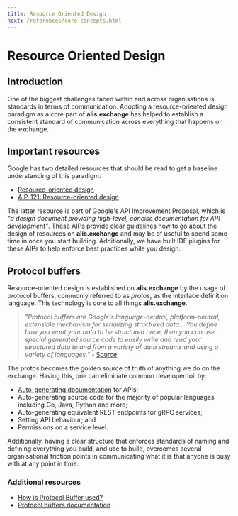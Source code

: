 ```yaml
---
title: Resource Oriented Design
next: /references/core-concepts.html
---
```


# Resource Oriented Design

## Introduction

One of the biggest challenges faced within and across organisations is standards in terms of communication. Adopting a
resource-oriented design paradigm as a core part of **alis.exchange** has helped to establish a consistent standard of
communication across everything that happens on the exchange.

## Important resources

Google has two detailed resources that should be read to get a baseline understanding of this paradigm.<br />

- [Resource-oriented design](https://cloud.google.com/apis/design/resources)
- [AIP-121: Resource-oriented design](https://google.aip.dev/121)

The latter resource is part of Google's API Improvement Proposal, which is _"a design document providing high-level,
concise documentation for API development"_. These AIPs provide clear guidelines how to go about the design of resources
on **alis.exchange** and may be of useful to spend some time in once you start building. Additionally, we have built IDE plugins
for these AIPs to help enforce best practices while you design.

## Protocol buffers

Resource-oriented design is established on **alis.exchange** by the usage of protocol buffers, commonly referred to as
_protos_, as the interface definition language. This technology is core to all things **alis.exchange**.

> _"Protocol buffers are Google's language-neutral, platform-neutral, extensible mechanism for serializing structured
> data... You define how you want your data to be structured once, then you can use special generated source code to
> easily write and read your structured data to and from a variety of data streams and using a variety of languages."_ -
> <a href="https://developers.google.com/protocol-buffers" target="_blank">Source</a>

The protos becomes the golden source of truth of anything we do on the exchange. Having this, one can eliminate
common developer toil by:
- [Auto-generating documentation](/guides/how-to-guides/auto-generated-docs) for APIs;
- Auto-generating source code for the majority of popular languages including Go, Java, Python and more;
- Auto-generating equivalent REST endpoints for gRPC services;
- Setting API behaviour; and
- Permissions on a service level.

Additionally, having a clear structure that enforces standards of naming and defining everything you build, and
use to build, overcomes several organisational friction points in communicating what it is that anyone is busy with
at any point in time.

### Additional resources

- <a href="https://www.youtube.com/watch?v=ZEw9YryQotE" target="_blank">How is Protocol Buffer used?</a>
- <a href="https://developers.google.com/protocol-buffers">Protocol buffers documentation</a>
